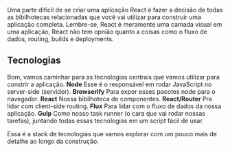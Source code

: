 Uma parte dificil de se criar uma aplicação React é fazer a decisão de todas as bibilhotecas relacionadas 
que você vai utilizar para construir uma aplicação completa. Lembre-se, React é meramente uma camada visual 
em uma aplicação, React não tem opnião quanto a coisas como o fluxo de dados, routing, builds e deployments.

## Tecnologias
Bom, vamos caminhar para as tecnologias centrais que vamos utilizar para constrir a aplicação.
**Node**
Esse é o responsável em rodar JavaScript no server-side (servidor).
**Browserify**
Para expor esses pacotes node para o navegador.
**React**
Nossa bibilhoteca de componentes.
**React/Router**
Pra lidar com client-side routing.
**Flux**
Para lidar com o fluxo de dados da nossa aplicação.
**Gulp**
Como nosso task runner (o cara que vai rodar nossas tarefas), juntando todas essas tecnologias em um script fácil de usar.

Essa é a stack de tecnologias que vamos explorar com um pouco mais de detalhe ao longo da construção.
